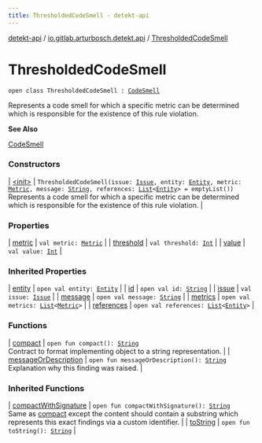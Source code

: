 ```yaml
---
title: ThresholdedCodeSmell - detekt-api
---
```


[detekt-api](../../index.html) / [io.gitlab.arturbosch.detekt.api](../index.html) / [ThresholdedCodeSmell](./index.html)

# ThresholdedCodeSmell

`open class ThresholdedCodeSmell : `[`CodeSmell`](../-code-smell/index.html)

Represents a code smell for which a specific metric can be determined which is responsible
for the existence of this rule violation.

**See Also**

[CodeSmell](../-code-smell/index.html)

### Constructors

| [&lt;init&gt;](-init-.html) | `ThresholdedCodeSmell(issue: `[`Issue`](../-issue/index.html)`, entity: `[`Entity`](../-entity/index.html)`, metric: `[`Metric`](../-metric/index.html)`, message: `[`String`](https://kotlinlang.org/api/latest/jvm/stdlib/kotlin/-string/index.html)`, references: `[`List`](https://kotlinlang.org/api/latest/jvm/stdlib/kotlin.collections/-list/index.html)`<`[`Entity`](../-entity/index.html)`> = emptyList())`<br>Represents a code smell for which a specific metric can be determined which is responsible for the existence of this rule violation. |

### Properties

| [metric](metric.html) | `val metric: `[`Metric`](../-metric/index.html) |
| [threshold](threshold.html) | `val threshold: `[`Int`](https://kotlinlang.org/api/latest/jvm/stdlib/kotlin/-int/index.html) |
| [value](value.html) | `val value: `[`Int`](https://kotlinlang.org/api/latest/jvm/stdlib/kotlin/-int/index.html) |

### Inherited Properties

| [entity](../-code-smell/entity.html) | `open val entity: `[`Entity`](../-entity/index.html) |
| [id](../-code-smell/id.html) | `open val id: `[`String`](https://kotlinlang.org/api/latest/jvm/stdlib/kotlin/-string/index.html) |
| [issue](../-code-smell/issue.html) | `val issue: `[`Issue`](../-issue/index.html) |
| [message](../-code-smell/message.html) | `open val message: `[`String`](https://kotlinlang.org/api/latest/jvm/stdlib/kotlin/-string/index.html) |
| [metrics](../-code-smell/metrics.html) | `open val metrics: `[`List`](https://kotlinlang.org/api/latest/jvm/stdlib/kotlin.collections/-list/index.html)`<`[`Metric`](../-metric/index.html)`>` |
| [references](../-code-smell/references.html) | `open val references: `[`List`](https://kotlinlang.org/api/latest/jvm/stdlib/kotlin.collections/-list/index.html)`<`[`Entity`](../-entity/index.html)`>` |

### Functions

| [compact](compact.html) | `open fun compact(): `[`String`](https://kotlinlang.org/api/latest/jvm/stdlib/kotlin/-string/index.html)<br>Contract to format implementing object to a string representation. |
| [messageOrDescription](message-or-description.html) | `open fun messageOrDescription(): `[`String`](https://kotlinlang.org/api/latest/jvm/stdlib/kotlin/-string/index.html)<br>Explanation why this finding was raised. |

### Inherited Functions

| [compactWithSignature](../-code-smell/compact-with-signature.html) | `open fun compactWithSignature(): `[`String`](https://kotlinlang.org/api/latest/jvm/stdlib/kotlin/-string/index.html)<br>Same as [compact](../-compactable/compact.html) except the content should contain a substring which represents this exact findings via a custom identifier. |
| [toString](../-code-smell/to-string.html) | `open fun toString(): `[`String`](https://kotlinlang.org/api/latest/jvm/stdlib/kotlin/-string/index.html) |


